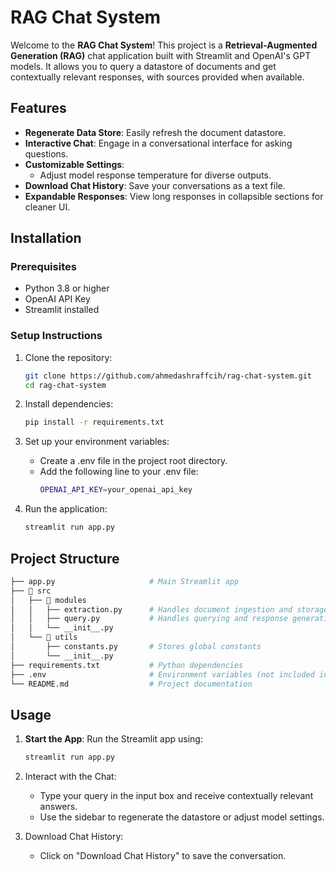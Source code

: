 # RAG Chat System

Welcome to the **RAG Chat System**! 
This project is a **Retrieval-Augmented Generation (RAG)** chat application built with Streamlit and OpenAI's GPT models. 
It allows you to query a datastore of documents and get contextually relevant responses, with sources provided when available.

## Features

- **Regenerate Data Store**: Easily refresh the document datastore.
- **Interactive Chat**: Engage in a conversational interface for asking questions.
- **Customizable Settings**:
  - Adjust model response temperature for diverse outputs.
- **Download Chat History**: Save your conversations as a text file.
- **Expandable Responses**: View long responses in collapsible sections for cleaner UI.

## Installation

### Prerequisites
- Python 3.8 or higher
- OpenAI API Key
- Streamlit installed

### Setup Instructions
1. Clone the repository:
   ```bash
   git clone https://github.com/ahmedashraffcih/rag-chat-system.git
   cd rag-chat-system
   ```

2. Install dependencies:
    ```bash
    pip install -r requirements.txt
    ```

3. Set up your environment variables:
    - Create a .env file in the project root directory.
    - Add the following line to your .env file:
        ```bash
        OPENAI_API_KEY=your_openai_api_key
        ```

4. Run the application:
    ```bash
    streamlit run app.py
    ```

## Project Structure
```bash
├── app.py                     # Main Streamlit app
├── 📂 src
│   ├── 📂 modules
│   │   ├── extraction.py      # Handles document ingestion and storage
│   │   ├── query.py           # Handles querying and response generation
│   │   └── __init__.py
│   └── 📂 utils
│       ├── constants.py       # Stores global constants
│       └── __init__.py
├── requirements.txt           # Python dependencies
├── .env                       # Environment variables (not included in repo)
└── README.md                  # Project documentation
```

## Usage

1. **Start the App**: Run the Streamlit app using:
   ```bash
   streamlit run app.py
   ```

2. Interact with the Chat:

    - Type your query in the input box and receive contextually relevant answers.
    - Use the sidebar to regenerate the datastore or adjust model settings.

3. Download Chat History:
    - Click on "Download Chat History" to save the conversation.